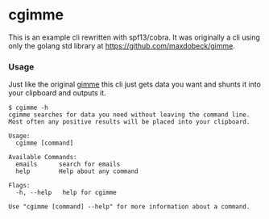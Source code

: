 # cgimme
This is an example cli rewritten with spf13/cobra.  It was originally a cli using only the golang std library at https://github.com/maxdobeck/gimme.

### Usage
Just like the original [gimme](https://github.com/maxdobeck/gimme) this cli just gets data you want and shunts it into your clipboard and outputs it.
```
$ cgimme -h
cgimme searches for data you need without leaving the command line.  Most often any positive results will be placed into your clipboard.

Usage:
  cgimme [command]

Available Commands:
  emails      search for emails
  help        Help about any command

Flags:
  -h, --help   help for cgimme

Use "cgimme [command] --help" for more information about a command.
```
